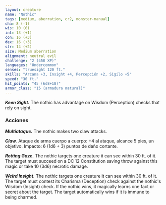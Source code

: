 ```yaml
---
layout: creature
name: "Nothic"
tags: [medium, aberration, cr2, monster-manual]
cha: 8 (-1)
wis: 10 (0)
int: 13 (+1)
con: 16 (+3)
dex: 16 (+3)
str: 14 (+2)
size: Medium aberration
alignment: neutral evil
challenge: "2 (450 XP)"
languages: "Undercommon"
senses: "truesight 120 ft."
skills: "Arcana +3, Insight +4, Percepción +2, Sigilo +5"
speed: "30 ft."
hit_points: "45 (6d8+18)"
armor_class: "15 (armadura natural)"
---
```


***Keen Sight.*** The nothic has advantage on Wisdom (Perception) checks that rely on sight.

### Acciones

***Multiataque.*** The nothic makes two claw attacks.

***Claw.*** Ataque de arma cuerpo a cuerpo: +4 al ataque, alcance 5 pies, un objetivo. Impacto: 6 (1d6 + 3) puntos de daño cortante.

***Rotting Gaze.*** The nothic targets one creature it can see within 30 ft. of it. The target must succeed on a DC 12 Constitution saving throw against this magic or take 10 (3d6) necrotic damage.

***Weird Insight.*** The nothic targets one creature it can see within 30 ft. of it. The target must contest its Charisma (Deception) check against the nothic's Wisdom (Insight) check. If the nothic wins, it magically learns one fact or secret about the target. The target automatically wins if it is immune to being charmed.